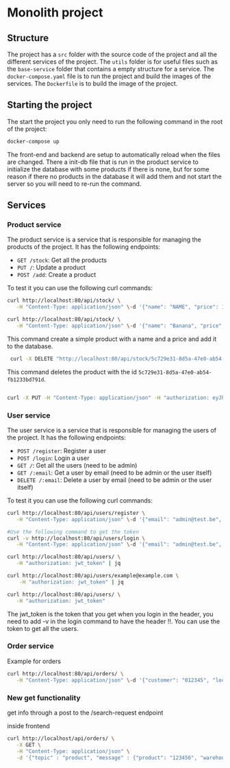 # Monolith project

## Structure

The project has a `src` folder with the source code of the project and all the different services of the project. The `utils` folder is for useful files such as the `base-service` folder that contains a empty structure for a service. The `docker-compose.yaml` file is to run the project and build the images of the services. The `Dockerfile` is to build the image of the project.

## Starting the project

The start the project you only need to run the following command in the root of the project:

```bash
docker-compose up
```

The front-end and backend are setup to automatically reload when the files are changed.
There a init-db file that is run in the product service to initialize the database with some products if there is none, but for some reason if there no products in the database it will add them and not start the server so you will need to re-run the command.


## Services

### Product service

The product service is a service that is responsible for managing the products of the project. It has the following endpoints:

- `GET /stock`: Get all the products
- `PUT /`: Update a product
- `POST /add`: Create a product

To test it you can use the following curl commands:

```bash
curl http://localhost:80/api/stock/ \
   -H "Content-Type: application/json" \-d '{"name": "NAME", "price": 10}'

curl http://localhost:80/api/stock/ \
   -H "Content-Type: application/json" \-d '{"name": "Banana", "price": 10, "description": "Just a banana", "image": "https://plus.unsplash.com/premium_photo-1724250081106-4bb1be9bf950?w=900&auto=format&fit=crop&q=60&ixlib=rb-4.0.3&ixid=M3wxMjA3fDB8MHxzZWFyY2h8NXx8YmFuYW5hfGVufDB8fDB8fHww", "count": 20, "category": "Fruits"}'
```
This command create a simple product with a name and a price and add it to the database.

```bash
 curl -X DELETE "http://localhost:80/api/stock/5c729e31-8d5a-47e0-ab54-fb1233bd791d"
```
This command deletes the product with the id `5c729e31-8d5a-47e0-ab54-fb1233bd791d`.

```bash

curl -X PUT -H "Content-Type: application/json" -H "authorization: eyJhbGciOiJIUzI1NiIsInR5cCI6IkpXVCJ9.eyJlbWFpbCI6ImFkbWluQHRlc3QuYmUiLCJyb2xlIjoiYWRtaW4iLCJpYXQiOjE3Mzg1MDQ3MDQsImV4cCI6MTczODU5MTEwNH0.M_DAAIrxolnnrdfFHTB7i4_d-kpv_4enWYu3ga8I5Y4" -d '{"name": "Banana", "price": 5, "description": "Just a banana", "image": "https://plus.unsplash.com/premium_photo-1724250081106-4bb1be9bf950?w=900&auto=format&fit=crop&q=60&ixlib=rb-4.0.3&ixid=M3wxMjA3fDB8MHxzZWFyY2h8NXx8YmFuYW5hfGVufDB8fDB8fHww", "count": 20, "category": "Fruits"}' http://localhost:80/api/stock/56678d6d-a002-40cf-a44f-41036003bbb2
```


### User service

The user service is a service that is responsible for managing the users of the project. It has the following endpoints:

- `POST /register`: Register a user
- `POST /login`: Login a user
- `GET /`: Get all the users (need to be admin)
- `GET /:email`: Get a user by email (need to be admin or the user itself)
- `DELETE /:email`: Delete a user by email (need to be admin or the user itself)


To test it you can use the following curl commands:

```bash
curl http://localhost:80/api/users/register \
   -H "Content-Type: application/json" \-d '{"email": "admin@test.be", "password":"admin"}'

#Use the following command to get the token
curl -v http://localhost:80/api/users/login \
   -H "Content-Type: application/json" \-d '{"email": "admin@test.be", "password":"admin"}'

curl http://localhost:80/api/users/ \
   -H "authorization: jwt_token" | jq

curl http://localhost:80/api/users/example@example.com \
    -H "authorization: jwt_token" | jq

curl http://localhost:80/api/users/ \
   -H "authorization: jwt_token"
```

The jwt_token is the token that you get when you login in the header, you need to add -v in the login command to have the header !!. You can use the token to get all the users. 


### Order service

Example for orders
```bash
curl http://localhost:80/api/orders/ \
   -H "Content-Type: application/json" \-d '{"customer": "012345", "location": "Belgium", "product": "456789", "count": "10"}'
```



### New get functionality
get info through a post to the /search-request endpoint

inside frontend
```bash
curl http://localhost/api/orders/ \
   -X GET \
   -H "Content-Type: application/json" \
   -d '{"topic" : "product", "message" : {"product": "123456", "warehouse": "charleroi"}}'
```